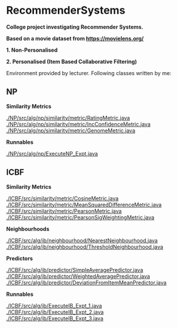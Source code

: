 # RecommenderSystems

**College project investigating Recommender Systems.**

**Based on a movie dataset from https://movielens.org/** 

**1. Non-Personalised**

**2. Personalised (Item Based Collaborative Filtering)**

Environment provided by lecturer. Following classes written by me:


## NP
**Similarity Metrics**

[./NP/src/alg/np/similarity/metric/RatingMetric.java](./NP/src/alg/np/similarity/metric/RatingMetric.java)
[./NP/src/alg/np/similarity/metric/IncConfidenceMetric.java](./NP/src/alg/np/similarity/metric/IncConfidenceMetric.java)
[./NP/src/alg/np/similarity/metric/GenomeMetric.java](./NP/src/alg/np/similarity/metric/GenomeMetric.java)

**Runnables**

[./NP/src/alg/np/ExecuteNP_Expt.java](./NP/src/alg/np/ExecuteNP_Expt.java)


## ICBF
**Similarity Metrics**

[./ICBF/src/similarity/metric/CosineMetric.java](./ICBF/src/similarity/metric/CosineMetric.java)
[./ICBF/src/similarity/metric/MeanSquaredDifferenceMetric.java](./ICBF/src/similarity/metric/MeanSquaredDifferenceMetric.java)
[./ICBF/src/similarity/metric/PearsonMetric.java](./ICBF/src/similarity/metric/PearsonMetric.java)
[./ICBF/src/similarity/metric/PearsonSigWeightingMetric.java](./ICBF/src/similarity/metric/PearsonSigWeightingMetric.java)

**Neighbourhoods**

[./ICBF/src/alg/ib/neighbourhood/NearestNeighbourhood.java](./ICBF/src/alg/ib/neighbourhood/NearestNeighbourhood.java)
[./ICBF/src/alg/ib/neighbourhood/ThresholdNeighbourhood.java](./ICBF/src/alg/ib/neighbourhood/ThresholdNeighbourhood.java)

**Predictors**

[./ICBF/src/alg/ib/predictor/SimpleAveragePredictor.java](./ICBF/src/alg/ib/predictor/SimpleAveragePredictor.java)
[./ICBF/src/alg/ib/predictor/WeightedAveragePredictor.java](./ICBF/src/alg/ib/predictor/WeightedAveragePredictor.java)
[./ICBF/src/alg/ib/predictor/DeviationFromItemMeanPredictor.java](./ICBF/src/alg/ib/predictor/DeviationFromItemMeanPredictor.java)

**Runnables**

[./ICBF/src/alg/ib/ExecuteIB_Expt_1.java](./ICBF/src/alg/ib/ExecuteIB_Expt_1.java)
[./ICBF/src/alg/ib/ExecuteIB_Expt_2.java](./ICBF/src/alg/ib/ExecuteIB_Expt_2.java)
[./ICBF/src/alg/ib/ExecuteIB_Expt_3.java](./ICBF/src/alg/ib/ExecuteIB_Expt_3.java)
